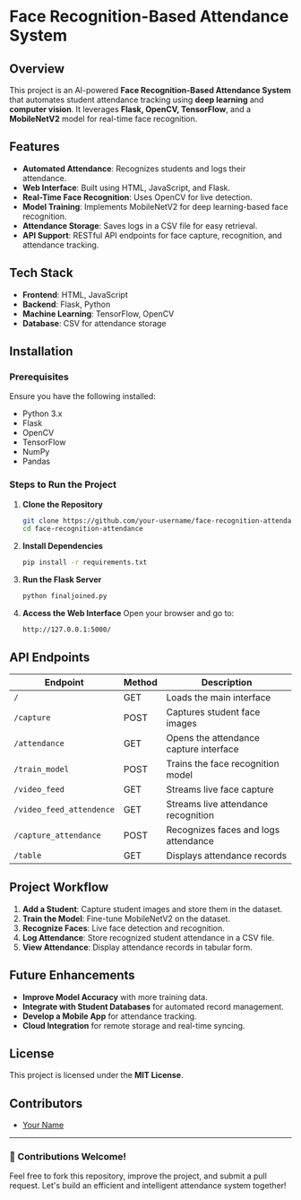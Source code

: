 # Face Recognition-Based Attendance System

## Overview
This project is an AI-powered **Face Recognition-Based Attendance System** that automates student attendance tracking using **deep learning** and **computer vision**. It leverages **Flask, OpenCV, TensorFlow**, and a **MobileNetV2** model for real-time face recognition.

## Features
- **Automated Attendance**: Recognizes students and logs their attendance.
- **Web Interface**: Built using HTML, JavaScript, and Flask.
- **Real-Time Face Recognition**: Uses OpenCV for live detection.
- **Model Training**: Implements MobileNetV2 for deep learning-based face recognition.
- **Attendance Storage**: Saves logs in a CSV file for easy retrieval.
- **API Support**: RESTful API endpoints for face capture, recognition, and attendance tracking.

## Tech Stack
- **Frontend**: HTML, JavaScript
- **Backend**: Flask, Python
- **Machine Learning**: TensorFlow, OpenCV
- **Database**: CSV for attendance storage

## Installation
### Prerequisites
Ensure you have the following installed:
- Python 3.x
- Flask
- OpenCV
- TensorFlow
- NumPy
- Pandas

### Steps to Run the Project
1. **Clone the Repository**
   ```sh
   git clone https://github.com/your-username/face-recognition-attendance.git
   cd face-recognition-attendance
   ```
2. **Install Dependencies**
   ```sh
   pip install -r requirements.txt
   ```
3. **Run the Flask Server**
   ```sh
   python finaljoined.py
   ```
4. **Access the Web Interface**
   Open your browser and go to:
   ```
   http://127.0.0.1:5000/
   ```

## API Endpoints
| Endpoint | Method | Description |
|----------|--------|-------------|
| `/` | GET | Loads the main interface |
| `/capture` | POST | Captures student face images |
| `/attendance` | GET | Opens the attendance capture interface |
| `/train_model` | POST | Trains the face recognition model |
| `/video_feed` | GET | Streams live face capture |
| `/video_feed_attendence` | GET | Streams live attendance recognition |
| `/capture_attendance` | POST | Recognizes faces and logs attendance |
| `/table` | GET | Displays attendance records |

## Project Workflow
1. **Add a Student**: Capture student images and store them in the dataset.
2. **Train the Model**: Fine-tune MobileNetV2 on the dataset.
3. **Recognize Faces**: Live face detection and recognition.
4. **Log Attendance**: Store recognized student attendance in a CSV file.
5. **View Attendance**: Display attendance records in tabular form.

## Future Enhancements
- **Improve Model Accuracy** with more training data.
- **Integrate with Student Databases** for automated record management.
- **Develop a Mobile App** for attendance tracking.
- **Cloud Integration** for remote storage and real-time syncing.

## License
This project is licensed under the **MIT License**.

## Contributors
- [Your Name](https://github.com/your-username)

---
### 🚀 Contributions Welcome!
Feel free to fork this repository, improve the project, and submit a pull request. Let's build an efficient and intelligent attendance system together!
